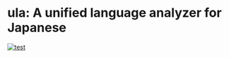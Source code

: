 # ula: A unified language analyzer for Japanese

[![test](https://github.com/ku-nlp/ula/actions/workflows/test.yml/badge.svg)](https://github.com/ku-nlp/ula/actions/workflows/test.yml)
